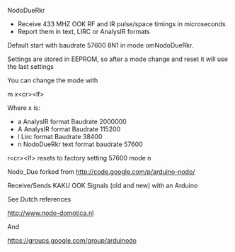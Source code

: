 NodoDueRkr
- Receive 433 MHZ OOK RF and IR pulse/space timings in microseconds
- Report them in text, LIRC or AnalysIR formats

Default start with baudrate 57600 8N1 in mode omNodoDueRkr.

Settings are stored in EEPROM, so after a mode change and reset it will use the last settings

You can change the mode with

m x&lt;cr&gt;&lt;lf&gt;

Where x is:

- a	AnalysIR format Baudrate 2000000
- A	AnalysIR format Baudrate 115200
- l	Lirc format Baudrate 38400
- n	NodoDueRkr text format baudrate 57600


r&lt;cr&gt;&lt;lf&gt; resets to factory setting 57600 mode n


Nodo_Due forked from http://code.google.com/p/arduino-nodo/

Receive/Sends KAKU OOK Signals (old and new) with an Arduino

See Dutch references

http://www.nodo-domotica.nl

And

https://groups.google.com/group/arduinodo

